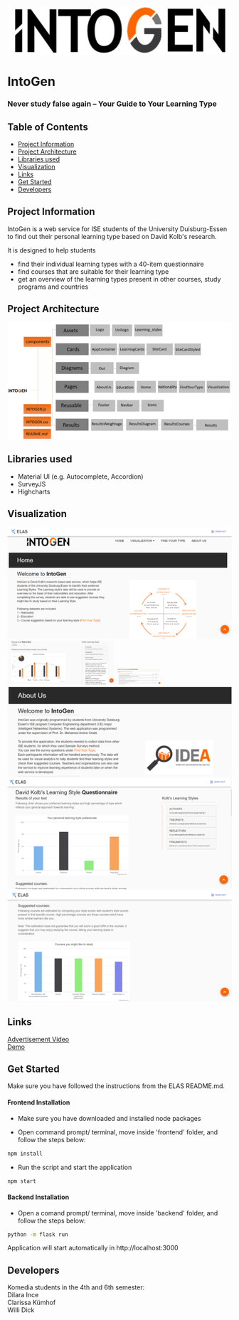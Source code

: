 <p align="center">
<img height="110px" src="components/Assets/image1.png" alt="IntoGen Logo">
</p>

# IntoGen
### Never study false again – Your Guide to Your Learning Type

## Table of Contents

* [Project Information](#project-information)
* [Project Architecture](#project-architecture)
* [Libraries used](#libraries-used)
* [Visualization](#visualization)
* [Links](#links)
* [Get Started](#get-started)
* [Developers](#developers)

## Project Information

IntoGen is a web service for ISE students of the University Duisburg-Essen to find out their personal learning type based on David Kolb's research.

It is designed to help students
- find their individual learning types with a 40-item questionnaire
- find courses that are suitable for their learning type
- get an overview of the learning types present in other courses, study programs and countries


## Project Architecture
<img src="components/Assets/architecture.png">

## Libraries used
- Material UI (e.g. Autocomplete, Accordion)
- SurveyJS
- Highcharts


## Visualization
<img size="100px" src="components/Assets/ProjectImage.png">
<img height="100px" src="components/Assets/ProjectImage2.png">
<img width="100px" src="components/Assets/ProjectImage3.png">
<img src="components/Assets/ProjectImage4.png">
<img src="components/Assets/ProjectImage5.png">
<img src="components/Assets/ProjectImage6.png">

## Links
<a href="">Advertisement Video</a></br>
<a href="">Demo</a>

## Get Started

Make sure you have followed the instructions from the ELAS README.md.

#### Frontend Installation
- Make sure you have downloaded and installed node packages

- Open command prompt/ terminal, move inside 'frontend' folder, and follow the steps below:

```sh
npm install
``` 

- Run the script and start the application

```sh
npm start
``` 

#### Backend Installation
- Open a comand prompt/ terminal, move inside 'backend' folder, and follow the steps below:

```sh
python -m flask run
``` 

Application will start automatically in http://localhost:3000

## Developers
Komedia students in the 4th and 6th semester: </br>
Dilara Ince </br>
Clarissa Kümhof </br>
Willi Dick